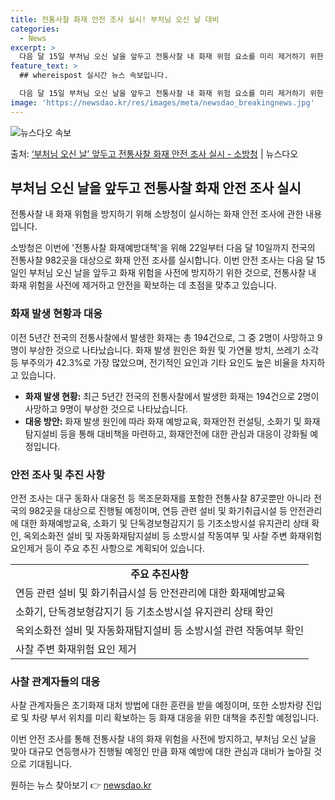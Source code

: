 ```yaml
---
title: 전통사찰 화재 안전 조사 실시! 부처님 오신 날 대비
categories:
  - News
excerpt: >
  다음 달 15일 부처님 오신 날을 앞두고 전통사찰 내 화재 위험 요소를 미리 제거하기 위한 안전 조사가 실시…
feature_text: >
  ## whereispost 실시간 뉴스 속보입니다.

  다음 달 15일 부처님 오신 날을 앞두고 전통사찰 내 화재 위험 요소를 미리 제거하기 위한 안전 조사가 실시…
image: 'https://newsdao.kr/res/images/meta/newsdao_breakingnews.jpg'
---
```


![뉴스다오 속보](https://newsdao.kr/res/images/meta/newsdao_breakingnews.jpg)

<p>출처: <a href="https://newsdao.kr/3632" rel="dofollow">‘부처님 오신 날’ 앞두고 전통사찰 화재 안전 조사 실시 - 소방청</a> | 뉴스다오</p>

<h2 data-ke-size="size26">부처님 오신 날을 앞두고 전통사찰 화재 안전 조사 실시</h2>
전통사찰 내 화재 위험을 방지하기 위해 소방청이 실시하는 화재 안전 조사에 관한 내용입니다.

<p data-ke-size="size16">소방청은 이번에 '전통사찰 화재예방대책'을 위해 22일부터 다음 달 10일까지 전국의 전통사찰 982곳을 대상으로 화재 안전 조사를 실시합니다. 이번 안전 조사는 다음 달 15일인 부처님 오신 날을 앞두고 화재 위험을 사전에 방지하기 위한 것으로, 전통사찰 내 화재 위험을 사전에 제거하고 안전을 확보하는 데 초점을 맞추고 있습니다.</p>

<h3>화재 발생 현황과 대응</h3>
이전 5년간 전국의 전통사찰에서 발생한 화재는 총 194건으로, 그 중 2명이 사망하고 9명이 부상한 것으로 나타났습니다. 화재 발생 원인은 화원 및 가연물 방치, 쓰레기 소각 등 부주의가 42.3%로 가장 많았으며, 전기적인 요인과 기타 요인도 높은 비율을 차지하고 있습니다.

<ul>
    <li><b>화재 발생 현황:</b> 최근 5년간 전국의 전통사찰에서 발생한 화재는 194건으로 2명이 사망하고 9명이 부상한 것으로 나타났습니다.</li>
    <li><b>대응 방안:</b> 화재 발생 원인에 따라 화재 예방교육, 화재안전 컨설팅, 소화기 및 화재탐지설비 등을 통해 대비책을 마련하고, 화재안전에 대한 관심과 대응이 강화될 예정입니다.</li>
</ul>

<h3>안전 조사 및 추진 사항</h3>
안전 조사는 대구 동화사 대웅전 등 목조문화재를 포함한 전통사찰 87곳뿐만 아니라 전국의 982곳을 대상으로 진행될 예정이며, 연등 관련 설비 및 화기취급시설 등 안전관리에 대한 화재예방교육, 소화기 및 단독경보형감지기 등 기초소방시설 유지관리 상태 확인, 옥외소화전 설비 및 자동화재탐지설비 등 소방시설 작동여부 및 사찰 주변 화재위험 요인제거 등이 주요 추진 사항으로 계획되어 있습니다.

<table>
  <tr>
    <td style="text-align: center; height: 17px;"><b>주요 추진사항</b></td>
  </tr>
  <tr>
    <td>연등 관련 설비 및 화기취급시설 등 안전관리에 대한 화재예방교육</td>
  </tr>
  <tr>
    <td>소화기, 단독경보형감지기 등 기초소방시설 유지관리 상태 확인</td>
  </tr>
  <tr>
    <td>옥외소화전 설비 및 자동화재탐지설비 등 소방시설 관련 작동여부 확인</td>
  </tr>
  <tr>
    <td>사찰 주변 화재위험 요인 제거</td>
  </tr>
</table>

<h3>사찰 관계자들의 대응</h3>
사찰 관계자들은 초기화재 대처 방법에 대한 훈련을 받을 예정이며, 또한 소방차량 진입로 및 차량 부서 위치를 미리 확보하는 등 화재 대응을 위한 대책을 추진할 예정입니다.

이번 안전 조사를 통해 전통사찰 내의 화재 위험을 사전에 방지하고, 부처님 오신 날을 맞아 대규모 연등행사가 진행될 예정인 만큼 화재 예방에 대한 관심과 대비가 높아질 것으로 기대됩니다. 

원하는 뉴스 찾아보기 👉 <a href="https://newsdao.kr" rel="dofollow">newsdao.kr</a>


